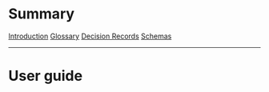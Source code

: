 # Summary

<!-- Links that are not numbered -->

[Introduction](introduction.md)
[Glossary](glossary.md)
[Decision Records](decisions/_index.md)
[Schemas](schemas/_index.md)

---


# User guide

<!-- TODO: add documentation -->